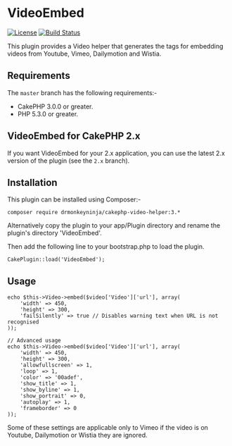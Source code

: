 VideoEmbed
==========

[![License](https://poser.pugx.org/drmonkeyninja/cakephp-video-helper/license)](https://packagist.org/packages/drmonkeyninja/cakephp-video-helper) [![Build Status](https://api.travis-ci.org/drmonkeyninja/cakephp-video-helper.svg)](https://travis-ci.org/drmonkeyninja/cakephp-video-helper)

This plugin provides a Video helper that generates the tags for embedding videos from Youtube, Vimeo, Dailymotion and Wistia.


Requirements
------------

The `master` branch has the following requirements:-

* CakePHP 3.0.0 or greater.
* PHP 5.3.0 or greater.


VideoEmbed for CakePHP 2.x
--------------------------

If you want VideoEmbed for your 2.x application, you can use the latest 2.x version of the plugin (see the `2.x` branch).


Installation
------------

This plugin can be installed using Composer:-

    composer require drmonkeyninja/cakephp-video-helper:3.*

Alternatively copy the plugin to your app/Plugin directory and rename the plugin's directory 'VideoEmbed'.

Then add the following line to your bootstrap.php to load the plugin.

    CakePlugin::load('VideoEmbed');


Usage
-----

    echo $this->Video->embed($video['Video']['url'], array(
        'width' => 450,
        'height' => 300,
        'failSilently' => true // Disables warning text when URL is not recognised
    ));

    // Advanced usage
    echo $this->Video->embed($video['Video']['url'], array(
        'width' => 450,
        'height' => 300,
        'allowfullscreen' => 1,
        'loop' => 1,
        'color' => '00adef',
        'show_title' => 1,
        'show_byline' => 1,
        'show_portrait' => 0,
        'autoplay' => 1,
        'frameborder' => 0
    ));

Some of these settings are applicable only to Vimeo if the video is on Youtube, Dailymotion or Wistia they are ignored.
